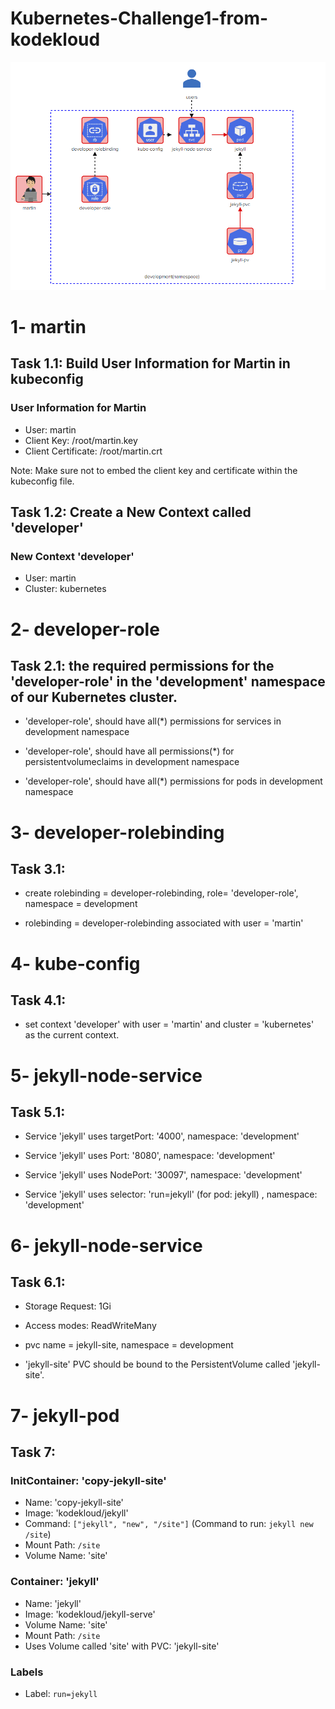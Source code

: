 # Kubernetes-Challenge1-from-kodekloud
![Kubernetes-Challenge1-from-kodekloud](./IMG/k8s1.png)

# 1- martin
## Task 1.1: Build User Information for Martin in kubeconfig

### User Information for Martin
- User: martin
- Client Key: /root/martin.key
- Client Certificate: /root/martin.crt

Note: Make sure not to embed the client key and certificate within the kubeconfig file.

## Task 1.2: Create a New Context called 'developer'

### New Context 'developer'
- User: martin
- Cluster: kubernetes

# 2- developer-role
## Task 2.1: the required permissions for the 'developer-role' in the 'development' namespace of our Kubernetes cluster. 
- 'developer-role', should have all(*) permissions for services in development namespace

- 'developer-role', should have all permissions(*) for persistentvolumeclaims in development namespace

- 'developer-role', should have all(*) permissions for pods in development namespace

# 3- developer-rolebinding
## Task 3.1:
- create rolebinding = developer-rolebinding, role= 'developer-role', namespace = development

- rolebinding = developer-rolebinding associated with user = 'martin'

# 4- kube-config
## Task 4.1:
- set context 'developer' with user = 'martin' and cluster = 'kubernetes' as the current context.

# 5- jekyll-node-service
## Task 5.1:

- Service 'jekyll' uses targetPort: '4000', namespace: 'development'

- Service 'jekyll' uses Port: '8080', namespace: 'development'

- Service 'jekyll' uses NodePort: '30097', namespace: 'development'
- Service 'jekyll' uses selector: 'run=jekyll' (for pod: jekyll) , namespace: 'development'
  
# 6- jekyll-node-service
## Task 6.1:

- Storage Request: 1Gi

- Access modes: ReadWriteMany

- pvc name = jekyll-site, namespace = development

- 'jekyll-site' PVC should be bound to the PersistentVolume called 'jekyll-site'.

# 7- jekyll-pod
## Task 7:

### InitContainer: 'copy-jekyll-site'
- Name: 'copy-jekyll-site'
- Image: 'kodekloud/jekyll'
- Command: `["jekyll", "new", "/site"]` (Command to run: `jekyll new /site`)
- Mount Path: `/site`
- Volume Name: 'site'

### Container: 'jekyll'
- Name: 'jekyll'
- Image: 'kodekloud/jekyll-serve'
- Volume Name: 'site'
- Mount Path: `/site`
- Uses Volume called 'site' with PVC: 'jekyll-site'

### Labels
- Label: `run=jekyll`

